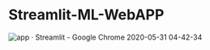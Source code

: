 # Streamlit-ML-WebAPP


![app · Streamlit - Google Chrome 2020-05-31 04-42-34](https://user-images.githubusercontent.com/33162540/83341491-c2fee180-a301-11ea-9de4-cde1bcf7bd26.gif)

